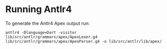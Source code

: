 # Running Antlr4

To generate the Antlr4 Apex output run:

```
antlr4 -Dlanguage=Dart -visitor lib/src/antlr/grammars/apex/ApexLexer.g4 lib/src/antlr/grammars/apex/ApexParser.g4 -o lib/src/antlr/lib/apex/
```
